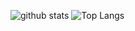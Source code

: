 <p align="left"> 
	<img alt="github stats"  src="https://github-readme-stats.vercel.app/api?username=rintarofujita&cont_private=true&theme=react" />
	<img alt="Top Langs"  src="https://github-readme-stats.vercel.app/api/top-langs/?username=rintarofujita&show_icons=true&theme=react" />
</p>

<!--
**RintaroFujita/RintaroFujita** is a ✨ _special_ ✨ repository because its `README.md` (this file) appears on your GitHub profile.

Here are some ideas to get you started:

- 🔭 I’m currently working on ...
- 🌱 I’m currently learning ...
- 👯 I’m looking to collaborate on ...
- 🤔 I’m looking for help with ...
- 💬 Ask me about ...
- 📫 How to reach me: ...
- 😄 Pronouns: ...
- ⚡ Fun fact: ...
-->
